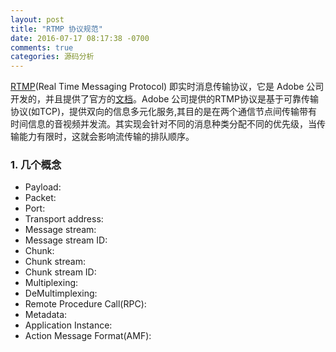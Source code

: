 ```yaml
---
layout: post
title: "RTMP 协议规范"
date: 2016-07-17 08:17:38 -0700
comments: true
categories: 源码分析
---
```


[RTMP](https://en.wikipedia.org/wiki/Real-Time_Messaging_Protocol)(Real Time Messaging Protocol) 即实时消息传输协议，它是 Adobe 公司开发的，并且提供了官方的[文档](https://www.adobe.com/devnet/rtmp.html)。Adobe 公司提供的RTMP协议是基于可靠传输协议(如TCP)，提供双向的信息多元化服务,其目的是在两个通信节点间传输带有时间信息的音视频并发流。其实现会针对不同的消息种类分配不同的优先级，当传输能力有限时，这就会影响流传输的排队顺序。
<!--more-->

### 1. 几个概念
* Payload:
* Packet:
* Port:
* Transport address:
* Message stream:
* Message stream ID:
* Chunk:
* Chunk stream:
* Chunk stream ID:
* Multiplexing:
* DeMultimplexing:
* Remote Procedure Call(RPC):
* Metadata:
* Application Instance:
* Action Message Format(AMF):


